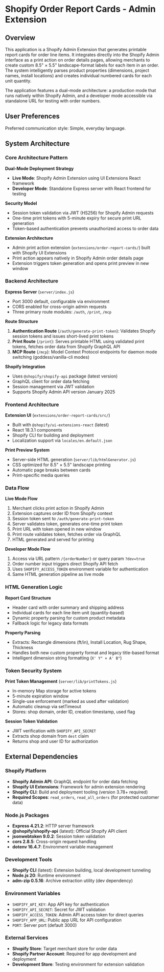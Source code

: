 # Shopify Order Report Cards - Admin Extension

## Overview

This application is a Shopify Admin Extension that generates printable report cards for order line items. It integrates directly into the Shopify Admin interface as a print action on order details pages, allowing merchants to create custom 8.5" × 5.5" landscape-format labels for each item in an order. The system intelligently parses product properties (dimensions, project names, install locations) and creates individual numbered cards for each unit quantity.

The application features a dual-mode architecture: a production mode that runs natively within Shopify Admin, and a developer mode accessible via standalone URL for testing with order numbers.

## User Preferences

Preferred communication style: Simple, everyday language.

## System Architecture

### Core Architecture Pattern

**Dual-Mode Deployment Strategy**
- **Live Mode**: Shopify Admin Extension using UI Extensions React framework
- **Developer Mode**: Standalone Express server with React frontend for testing

**Security Model**
- Session token validation via JWT (HS256) for Shopify Admin requests
- One-time print tokens with 5-minute expiry for secure print URL generation
- Token-based authentication prevents unauthorized access to order data

**Extension Architecture**
- Admin print action extension (`extensions/order-report-cards/`) built with Shopify UI Extensions
- Print action appears natively in Shopify Admin order details page
- Extension triggers token generation and opens print preview in new window

### Backend Architecture

**Express Server** (`server/index.js`)
- Port 3000 default, configurable via environment
- CORS enabled for cross-origin admin requests
- Three primary route modules: `/auth`, `/print`, `/mcp`

**Route Structure**
1. **Authentication Route** (`/auth/generate-print-token`): Validates Shopify session tokens and issues short-lived print tokens
2. **Print Route** (`/print`): Serves printable HTML using validated print tokens, fetches order data from Shopify GraphQL API
3. **MCP Route** (`/mcp`): Model Context Protocol endpoints for daemon mode switching (goddess/vanilla-cli modes)

**Shopify Integration**
- Uses `@shopify/shopify-api` package (latest version)
- GraphQL client for order data fetching
- Session management via JWT validation
- Supports Shopify Admin API version January 2025

### Frontend Architecture

**Extension UI** (`extensions/order-report-cards/src/`)
- Built with `@shopify/ui-extensions-react` (latest)
- React 18.3.1 components
- Shopify CLI for building and deployment
- Localization support via `locales/en.default.json`

**Print Preview System**
- Server-side HTML generation (`server/lib/htmlGenerator.js`)
- CSS optimized for 8.5" × 5.5" landscape printing
- Automatic page breaks between cards
- Print-specific media queries

### Data Flow

**Live Mode Flow**
1. Merchant clicks print action in Shopify Admin
2. Extension captures order ID from Shopify context
3. Session token sent to `/auth/generate-print-token`
4. Server validates token, generates one-time print token
5. Print URL with token opened in new window
6. Print route validates token, fetches order via GraphQL
7. HTML generated and served for printing

**Developer Mode Flow**
1. Access via URL pattern `/{orderNumber}` or query param `?dev=true`
2. Order number input triggers direct Shopify API fetch
3. Uses `SHOPIFY_ACCESS_TOKEN` environment variable for authentication
4. Same HTML generation pipeline as live mode

### HTML Generation Logic

**Report Card Structure**
- Header card with order summary and shipping address
- Individual cards for each line item unit (quantity-based)
- Dynamic property parsing for custom product metadata
- Fallback logic for legacy data formats

**Property Parsing**
- Extracts: Rectangle dimensions (ft/in), Install Location, Rug Shape, Thickness
- Handles both new custom property format and legacy title-based format
- Intelligent dimension string formatting (`X' Y" × A' B"`)

### Token Security System

**Print Token Management** (`server/lib/printTokens.js`)
- In-memory Map storage for active tokens
- 5-minute expiration window
- Single-use enforcement (marked as used after validation)
- Automatic cleanup via setTimeout
- Stores: shop domain, order ID, creation timestamp, used flag

**Session Token Validation**
- JWT verification with `SHOPIFY_API_SECRET`
- Extracts shop domain from `dest` claim
- Returns shop and user ID for authorization

## External Dependencies

### Shopify Platform
- **Shopify Admin API**: GraphQL endpoint for order data fetching
- **Shopify UI Extensions**: Framework for admin extension rendering
- **Shopify CLI**: Build and deployment tooling (version 3.78+ required)
- **Required Scopes**: `read_orders`, `read_all_orders` (for protected customer data)

### Node.js Packages
- **Express 4.21.2**: HTTP server framework
- **@shopify/shopify-api** (latest): Official Shopify API client
- **jsonwebtoken 9.0.2**: Session token validation
- **cors 2.8.5**: Cross-origin request handling
- **dotenv 16.4.7**: Environment variable management

### Development Tools
- **Shopify CLI** (latest): Extension building, local development tunneling
- **Node.js 20**: Runtime environment
- **adm-zip 0.5.16**: Archive extraction utility (dev dependency)

### Environment Variables
- `SHOPIFY_API_KEY`: App API key for authentication
- `SHOPIFY_API_SECRET`: Secret for JWT validation
- `SHOPIFY_ACCESS_TOKEN`: Admin API access token for direct queries
- `SHOPIFY_APP_URL`: Public app URL for API configuration
- `PORT`: Server port (default 3000)

### External Services
- **Shopify Store**: Target merchant store for order data
- **Shopify Partner Account**: Required for app development and deployment
- **Development Store**: Testing environment for extension validation
